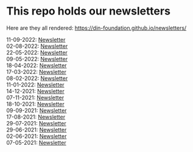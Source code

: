 # This repo holds our newsletters

Here are they all rendered: https://din-foundation.github.io/newsletters/

11-09-2022: [Newsletter](index-11-09-2022.html)    
02-08-2022: [Newsletter](index-02-08-2022.html)    
22-05-2022: [Newsletter](index-22-05-2022.html)    
09-05-2022: [Newsletter](index-09-05-2022.html)    
18-04-2022: [Newsletter](index-18-04-2022.html)    
17-03-2022: [Newsletter](index-17-03-2022.html)    
08-02-2022: [Newsletter](index-08-02-2022.html)    
11-01-2022: [Newsletter](index-11-01-2022.html)    
14-12-2021: [Newsletter](index-14-12-2021.html)    
07-11-2021: [Newsletter](index-07-11-2021.html)    
18-10-2021: [Newsletter](index-18-10-2021.html)    
09-09-2021: [Newsletter](index-09-09-2021.html)    
17-08-2021: [Newsletter](index-17-08-2021.html)    
29-07-2021: [Newsletter](index-29-07-2021.html)    
29-06-2021: [Newsletter](index-29-06-2021.html)    
02-06-2021: [Newsletter](index-02-06-2021.html)    
07-05-2021: [Newsletter](index-07-05-2021.html)
